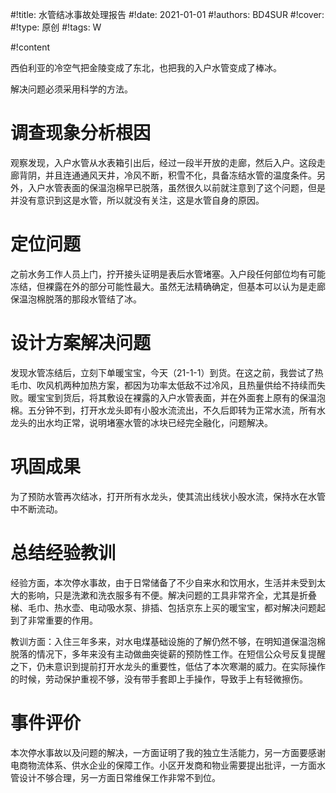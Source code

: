 #!title:    水管结冰事故处理报告
#!date:     2021-01-01
#!authors:  BD4SUR
#!cover:    
#!type:     原创
#!tags:     W

#!content

西伯利亚的冷空气把金陵变成了东北，也把我的入户水管变成了棒冰。

解决问题必须采用科学的方法。

# 调查现象分析根因

观察发现，入户水管从水表箱引出后，经过一段半开放的走廊，然后入户。这段走廊背阴，并且连通通风天井，冷风不断，积雪不化，具备冻结水管的温度条件。另外，入户水管表面的保温泡棉早已脱落，虽然很久以前就注意到了这个问题，但是并没有意识到这是水管，所以就没有关注，这是水管自身的原因。

# 定位问题

之前水务工作人员上门，拧开接头证明是表后水管堵塞。入户段任何部位均有可能冻结，但裸露在外的部分可能性最大。虽然无法精确确定，但基本可以认为是走廊保温泡棉脱落的那段水管结了冰。

# 设计方案解决问题

发现水管冻结后，立刻下单暖宝宝，今天（21-1-1）到货。在这之前，我尝试了热毛巾、吹风机两种加热方案，都因为功率太低敌不过冷风，且热量供给不持续而失败。暖宝宝到货后，将其敷设在裸露的入户水管表面，并在外面套上原有的保温泡棉。五分钟不到，打开水龙头即有小股水流流出，不久后即转为正常水流，所有水龙头的出水均正常，说明堵塞水管的冰块已经完全融化，问题解决。

# 巩固成果

为了预防水管再次结冰，打开所有水龙头，使其流出线状小股水流，保持水在水管中不断流动。

# 总结经验教训

经验方面，本次停水事故，由于日常储备了不少自来水和饮用水，生活并未受到太大的影响，只是洗漱和洗衣服多有不便。解决问题的工具非常齐全，尤其是折叠梯、毛巾、热水壶、电动吸水泵、排插、包括京东上买的暖宝宝，都对解决问题起到了非常重要的作用。

教训方面：入住三年多来，对水电煤基础设施的了解仍然不够，在明知道保温泡棉脱落的情况下，多年来没有主动做曲突徙薪的预防性工作。在短信公众号反复提醒之下，仍未意识到提前打开水龙头的重要性，低估了本次寒潮的威力。在实际操作的时候，劳动保护重视不够，没有带手套即上手操作，导致手上有轻微擦伤。

# 事件评价

本次停水事故以及问题的解决，一方面证明了我的独立生活能力，另一方面要感谢电商物流体系、供水企业的保障工作。小区开发商和物业需要提出批评，一方面水管设计不够合理，另一方面日常维保工作非常不到位。
